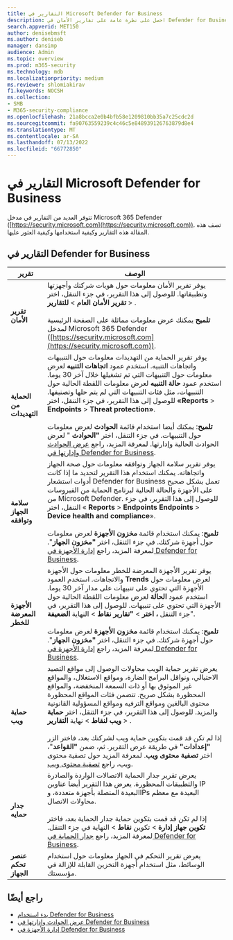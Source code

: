 ```yaml
---
title: التقارير في Microsoft Defender for Business
description: احصل على نظرة عامة على تقارير الأمان في Defender for Business. ستعرض التقارير التهديدات والتنبيهات والثغرات الأمنية وحالة الجهاز المكتشفة.
search.appverid: MET150
author: denisebmsft
ms.author: deniseb
manager: dansimp
audience: Admin
ms.topic: overview
ms.prod: m365-security
ms.technology: mdb
ms.localizationpriority: medium
ms.reviewer: shlomiakirav
f1.keywords: NOCSH
ms.collection:
- SMB
- M365-security-compliance
ms.openlocfilehash: 21a8bcca2e0b4bfb58e1209810bb35a7c25cdc2d
ms.sourcegitcommit: fa90763559239c4c46c5e848939126763879d8e4
ms.translationtype: MT
ms.contentlocale: ar-SA
ms.lasthandoff: 07/13/2022
ms.locfileid: "66772850"
---
```

# <a name="reports-in-microsoft-defender-for-business"></a>التقارير في Microsoft Defender for Business

تتوفر العديد من التقارير في مدخل Microsoft 365 Defender ([https://security.microsoft.com](https://security.microsoft.com)). تصف هذه المقالة هذه التقارير وكيفية استخدامها وكيفية العثور عليها.

## <a name="reports-in-defender-for-business"></a>التقارير في Defender for Business

|تقرير  |الوصف  |
|---------|---------|
| **تقرير الأمان**  | يوفر تقرير الأمان معلومات حول هويات شركتك وأجهزتها وتطبيقاتها. للوصول إلى هذا التقرير، في جزء التنقل، اختر **تقرير الأمان** **العام** >  **للتقارير** > . <br/><br/>**تلميح** يمكنك عرض معلومات مماثلة على الصفحة الرئيسية لمدخل Microsoft 365 Defender ([https://security.microsoft.com](https://security.microsoft.com)). |
| **الحماية من التهديدات**  | يوفر تقرير الحماية من التهديدات معلومات حول التنبيهات واتجاهات التنبيه. استخدم عمود **اتجاهات التنبيه** لعرض معلومات حول التنبيهات التي تم تشغيلها خلال آخر 30 يوما. استخدم عمود **حالة التنبيه** لعرض معلومات اللقطة الحالية حول التنبيهات، مثل فئات التنبيهات التي لم يتم حلها وتصنيفها. للوصول إلى هذا التقرير، في جزء التنقل، اختر **«Reports** > **Endpoints** > **Threat protection»**. <br/><br/>**تلميح**: يمكنك أيضا استخدام قائمة **الحوادث** لعرض معلومات حول التنبيهات. في جزء التنقل، اختر **"الحوادث** " لعرض الحوادث الحالية وإدارتها. لمعرفة المزيد، راجع [عرض الحوادث وإدارتها في Defender for Business](mdb-view-manage-incidents.md). |
| **سلامة الجهاز وتوافقه** | يوفر تقرير سلامة الجهاز وتوافقه معلومات حول صحة الجهاز واتجاهاته. يمكنك استخدام هذا التقرير لتحديد ما إذا كانت أدوات استشعار Defender for Business تعمل بشكل صحيح على الأجهزة والحالة الحالية لبرنامج الحماية من الفيروسات من Microsoft Defender. للوصول إلى هذا التقرير، في جزء التنقل، اختر « **Reports** > **Endpoints Endpoints** > **Device health and compliance**». <br/><br/>**تلميح**: يمكنك استخدام قائمة **مخزون الأجهزة** لعرض معلومات حول أجهزة شركتك. في جزء التنقل، اختر **"مخزون الجهاز**". لمعرفة المزيد، راجع [إدارة الأجهزة في Defender for Business](mdb-manage-devices.md). |
| **الأجهزة المعرضة للخطر** | يوفر تقرير الأجهزة المعرضة للخطر معلومات حول الأجهزة والاتجاهات. استخدم العمود **Trends** لعرض معلومات حول الأجهزة التي تحتوي على تنبيهات على مدار آخر 30 يوما. استخدم عمود **الحالة** لعرض معلومات اللقطة الحالية حول الأجهزة التي تحتوي على تنبيهات. للوصول إلى هذا التقرير، في جزء التنقل **، اختر** > **"تقارير نقاط** >  النهاية **الضعيفة**".<br/><br/>**تلميح**: يمكنك استخدام قائمة **مخزون الأجهزة** لعرض معلومات حول أجهزة شركتك. في جزء التنقل، اختر **"مخزون الجهاز**". لمعرفة المزيد، راجع [إدارة الأجهزة في Defender for Business](mdb-manage-devices.md). |
| **حماية ويب** | يعرض تقرير حماية الويب محاولات الوصول إلى مواقع التصيد الاحتيالي، ونواقل البرامج الضارة، ومواقع الاستغلال، والمواقع غير الموثوق بها أو ذات السمعة المنخفضة، والمواقع المحظورة بشكل صريح. تتضمن فئات المواقع المحظورة محتوى البالغين ومواقع الترفيه ومواقع المسؤولية القانونية والمزيد. للوصول إلى هذا التقرير، في جزء التنقل، اختر **حماية ويب** **لنقاط** >  نهاية **التقارير** > .<br/><br/>إذا لم تكن قد قمت بتكوين حماية ويب لشركتك بعد، فاختر الزر **"إعدادات"** في طريقة عرض التقرير. ثم، ضمن **"القواعد**"، اختر **تصفية محتوى ويب**. لمعرفة المزيد حول تصفية محتوى ويب، راجع [تصفية محتوى ويب](../defender-endpoint/web-content-filtering.md). |
| **جدار حمايه** | يعرض تقرير جدار الحماية الاتصالات الواردة والصادرة والتطبيقات المحظورة. يعرض هذا التقرير أيضا عناوين IP البعيدة المتصلة بأجهزة متعددة، وIPs البعيدة مع معظم محاولات الاتصال. <br/><br/>إذا لم تكن قد قمت بتكوين حماية جدار الحماية بعد، فاختر **تكوين جهاز** **إدارة** >  تكوين **نقاط** >  النهاية في جزء التنقل. لمعرفة المزيد، راجع [جدار الحماية في Defender for Business](mdb-firewall.md). |
| **عنصر تحكم الجهاز** | يعرض تقرير التحكم في الجهاز معلومات حول استخدام الوسائط، مثل استخدام أجهزة التخزين القابلة للإزالة في مؤسستك. |


## <a name="see-also"></a>راجع أيضًا

- [بدء استخدام Defender for Business](mdb-get-started.md)
- [عرض الحوادث وإدارتها في Defender for Business](mdb-view-manage-incidents.md)
- [إدارة الأجهزة في Defender for Business](mdb-manage-devices.md)
